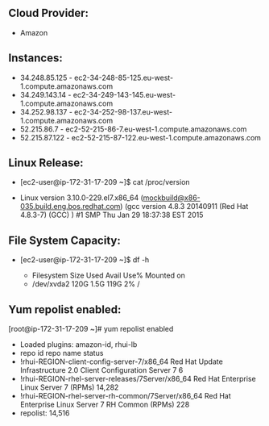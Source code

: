 ## Cloud Provider:
  * Amazon
## Instances:
  * 34.248.85.125 - ec2-34-248-85-125.eu-west-1.compute.amazonaws.com
  * 34.249.143.14 - ec2-34-249-143-145.eu-west-1.compute.amazonaws.com
  * 34.252.98.137 - ec2-34-252-98-137.eu-west-1.compute.amazonaws.com
  * 52.215.86.7 - ec2-52-215-86-7.eu-west-1.compute.amazonaws.com
  * 52.215.87.122 - ec2-52-215-87-122.eu-west-1.compute.amazonaws.com
## Linux Release:  
* [ec2-user@ip-172-31-17-209 ~]$ cat /proc/version

* Linux version 3.10.0-229.el7.x86_64 (mockbuild@x86-035.build.eng.bos.redhat.com) (gcc version 4.8.3 20140911 (Red Hat 4.8.3-7) (GCC) ) #1  SMP Thu Jan 29 18:37:38 EST 2015

## File System Capacity:  

* [ec2-user@ip-172-31-17-209 ~]$ df -h

    * Filesystem      Size  Used Avail Use% Mounted on
    * /dev/xvda2      120G  1.5G  119G   2% /

## Yum repolist enabled:  
[root@ip-172-31-17-209 ~]# yum repolist enabled
* Loaded plugins: amazon-id, rhui-lb
* repo id                                                            repo name                                                                         status
* !rhui-REGION-client-config-server-7/x86_64                         Red Hat Update Infrastructure 2.0 Client Configuration Server 7                        6
* !rhui-REGION-rhel-server-releases/7Server/x86_64                   Red Hat Enterprise Linux Server 7 (RPMs)                                          14,282
* !rhui-REGION-rhel-server-rh-common/7Server/x86_64                  Red Hat Enterprise Linux Server 7 RH Common (RPMs)                                   228
* repolist: 14,516
